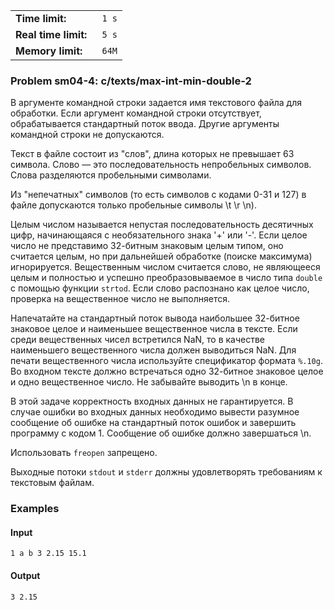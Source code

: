 |                       |        |
|-----------------------|--------|
| **Time limit:**       | ` 1 s` |
|  **Real time limit:** | ` 5 s` |
|  **Memory limit:**    | ` 64M` |


### Problem sm04-4: c/texts/max-int-min-double-2

В аргументе командной строки задается имя текстового файла для
обработки. Если аргумент командной строки отсутствует,
обрабатывается стандартный поток ввода. Другие аргументы
командной строки не допускаются.

Текст в файле состоит из "слов", длина которых не превышает 63
символа. Слово — это последовательность непробельных символов.
Слова разделяются пробельными символами.

Из "непечатных" символов (то есть символов с кодами 0-31 и 127) в
файле допускаются только пробельные символы \t \r \n).

Целым числом называется непустая последовательность десятичных
цифр, начинающаяся с необязательного знака '+' или '-'. Если
целое число не представимо 32-битным знаковым целым типом, оно
считается целым, но при дальнейшей обработке (поиске максимума)
игнорируется. Вещественным числом считается слово, не являющееся
целым и полностью и успешно преобразовываемое в число типа
`double` с помощью функции `strtod`. Если слово распознано как
целое число, проверка на вещественное число не выполняется.

Напечатайте на стандартный поток вывода наибольшее 32-битное
знаковое целое и наименьшее вещественное числа в тексте. Если
среди вещественных чисел встретился NaN, то в качестве
наименьшего вещественного числа должен выводиться NaN. Для печати
вещественного числа используйте спецификатор формата `%.10g`. Во
входном тексте должно встречаться одно 32-битное знаковое целое и
одно вещественное число. Не забывайте выводить \n в конце.

В этой задаче корректность входных данных не гарантируется. В
случае ошибки во входных данных необходимо вывести разумное
сообщение об ошибке на стандартный поток ошибок и завершить
программу с кодом 1. Сообщение об ошибке должно завершаться \n.

Использовать `freopen` запрещено.

Выходные потоки `stdout` и `stderr` должны удовлетворять
требованиям к текстовым файлам.

### Examples

#### Input

    
    
    1 a b 3 2.15 15.1

#### Output

    
    
    3 2.15

